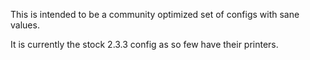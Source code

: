 This is intended to be a community optimized set of configs with sane values.

It is currently the stock 2.3.3 config as so few have their printers.